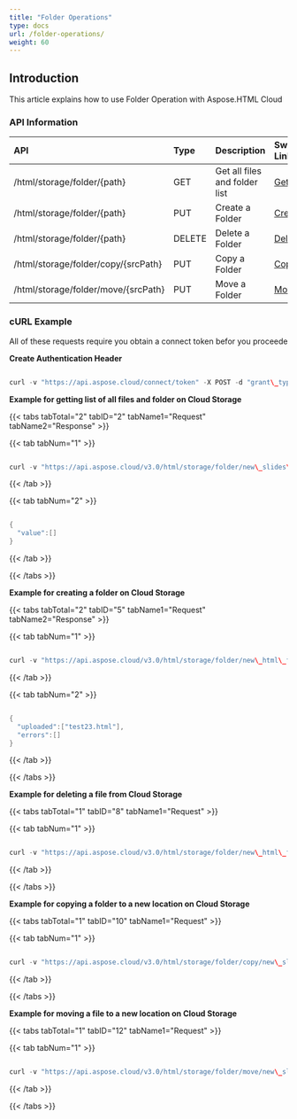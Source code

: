 ```yaml
---
title: "Folder Operations"
type: docs
url: /folder-operations/
weight: 60
---
```


## **Introduction**
This article explains how to use Folder Operation with Aspose.HTML Cloud
### **API Information**

|**API**|**Type**|**Description**|**Swagger Link**|
| :- | :- | :- | :- |
|/html/storage/folder/{path}|GET|Get all files and folder list|[GetFilesList](https://apireference.aspose.cloud/html/#!/Folder/GetFilesList)|
|/html/storage/folder/{path}|PUT|Create a Folder|[CreateFolder](https://apireference.aspose.cloud/html/#!/Folder/CreateFolder)|
|/html/storage/folder/{path}|DELETE|Delete a Folder|[DeleteFolder](https://apireference.aspose.cloud/html/#!/Folder/DeleteFolder)|
|/html/storage/folder/copy/{srcPath}|PUT|Copy a Folder|[CopyFolder](https://apireference.aspose.cloud/html/#!/Folder/CopyFolder)|
|/html/storage/folder/move/{srcPath}|PUT|Move a Folder|[MoveFolder](https://apireference.aspose.cloud/html/#!/Folder/MoveFolder)|
### **cURL Example**
All of these requests require you obtain a connect token befor you proceede

**Create Authentication Header**

```java

curl -v "https://api.aspose.cloud/connect/token" -X POST -d "grant\_type=client\_credentials&client\_id=XXXXX&client\_secret=XXXXX" -H "Content-Type: application/x-www-form-urlencoded" -H "Accept: application/json"

```

**Example for getting list of all files and folder on Cloud Storage**

{{< tabs tabTotal="2" tabID="2" tabName1="Request" tabName2="Response" >}}

{{< tab tabNum="1" >}}

```java

curl -v "https://api.aspose.cloud/v3.0/html/storage/folder/new\_slides\_folder" -X GET -H "Accept: application/json"

```

{{< /tab >}}

{{< tab tabNum="2" >}}

```java

{
  "value":[]
}

```

{{< /tab >}}

{{< /tabs >}}

**Example for creating a folder on Cloud Storage**

{{< tabs tabTotal="2" tabID="5" tabName1="Request" tabName2="Response" >}}

{{< tab tabNum="1" >}}

```java

curl -v "https://api.aspose.cloud/v3.0/html/storage/folder/new\_html\_folder" -X PUT -H "Accept: application/json" 

```

{{< /tab >}}

{{< tab tabNum="2" >}}

```java

{
  "uploaded":["test23.html"],
  "errors":[]
}

```

{{< /tab >}}

{{< /tabs >}}

**Example for deleting a file from Cloud Storage**

{{< tabs tabTotal="1" tabID="8" tabName1="Request" >}}

{{< tab tabNum="1" >}}

```java

curl -v "https://api.aspose.cloud/v3.0/html/storage/folder/new\_html\_folder" -X DELETE -H "Accept: application/json" 

```

{{< /tab >}}

{{< /tabs >}}

**Example for copying a folder to a new location on Cloud Storage**

{{< tabs tabTotal="1" tabID="10" tabName1="Request" >}}

{{< tab tabNum="1" >}}

```java

curl -v "https://api.aspose.cloud/v3.0/html/storage/folder/copy/new\_slides\_folder" -X PUT -H "Accept: application/json" 

```

{{< /tab >}}

{{< /tabs >}}

**Example for moving a file to a new location on Cloud Storage**

{{< tabs tabTotal="1" tabID="12" tabName1="Request" >}}

{{< tab tabNum="1" >}}

```java

curl -v "https://api.aspose.cloud/v3.0/html/storage/folder/move/new\_slides\_folder" -X PUT -H "Accept: application/json" 

```

{{< /tab >}}

{{< /tabs >}}
